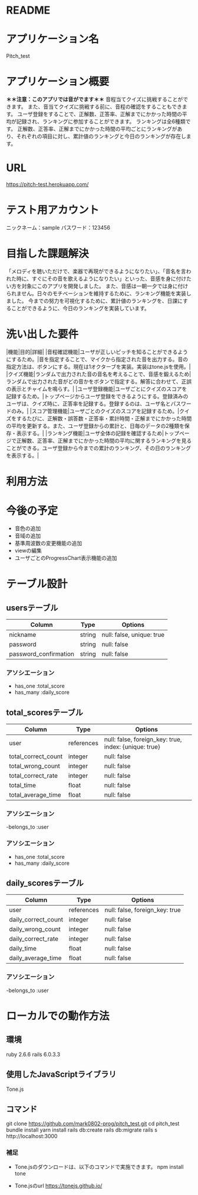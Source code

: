 # README

# アプリケーション名

Pitch_test

# アプリケーション概要

<b>＊＊注意：このアプリでは音がでます＊＊</b>
音程当てクイズに挑戦することができます。
また、音当てクイズに挑戦する前に、音程の確認をすることもできます。
ユーザ登録をすることで、正解数、正答率、正解までにかかった時間の平均が記録され、ランキングに参加することができます。
ランキングは全6種類です。
正解数、正答率、正解までにかかった時間の平均ごとにランキングがあり、それぞれの項目に対し、累計値のランキングと今日のランキングが存在します。

# URL

https://pitch-test.herokuapp.com/

# テスト用アカウント

ニックネーム：sample
パスワード：123456

# 目指した課題解決

「メロディを聴いただけで、楽器で再現ができるようになりたい」、「音名を言われた時に、すぐにその音を歌えるようになりたい」といった、音感を身に付けたい方を対象にこのアプリを開発しました。
また、音感は一朝一夕では身に付けられません。日々のモチベーションを維持するために、ランキング機能を実装しました。
今までの努力を可視化するために、累計値のランキングを、日課にすることができるように、今日のランキングを実装しています。

# 洗い出した要件

|機能|目的|詳細|
|音程確認機能|ユーザが正しいピッチを知ることができるようにするため。|音を指定することで、マイクから指定された音を出力する。音の指定方法は、ボタンにする。現在は1オクターブを実装。実装はtone.jsを使用。|
|クイズ機能|ランダムで出力された音の音名を考えることで、音感を鍛えるため|ランダムで出力された音がどの音かをボタンで指定する。解答に合わせて、正誤の表示とチャイムを鳴らす。|
|ユーザ登録機能|ユーザごとにクイズのスコアを記録するため。|トップページからユーザ登録をできるようにする。登録済みのユーザは、クイズ時に、正答率を記録する。登録するのは、ユーザ名とパスワードのみ。|
|スコア管理機能|ユーザごとのクイズのスコアを記録するため。|クイズをするたびに、正解数・誤答数・正答率・累計時間・正解までにかかった時間の平均を更新する。また、ユーザ登録からの累計と、日毎のデータの2種類を保存・表示する。|
|ランキング機能|ユーザ全体の記録を確認するため|トップページで正解数、正答率、正解までにかかった時間の平均に関するランキングを見ることができる。ユーザ登録から今までの累計のランキング、その日のランキングを表示する。|

# 利用方法

# 今後の予定

- 音色の追加
- 音域の追加
- 基準周波数の変更機能の追加
- viewの編集
- ユーザごとのProgressChart表示機能の追加

# テーブル設計

## usersテーブル

|Column|Type|Options|
|---|---|---|
|nickname|string|null: false, unique: true|
|password|string|null: false|
|password_confirmation|string|null: false|

### アソシエーション

- has_one :total_score
- has_many :daily_score

## total_scoresテーブル

|Column|Type|Options|
|---|---|---|
|user|references|null: false, foreign_key: true, index: {unique: true}|
|total_correct_count|integer|null: false|
|total_wrong_count|integer|null: false|
|total_correct_rate|integer|null: false|
|total_time|float|null: false|
|total_average_time|float|null: false|

### アソシエーション

-belongs_to :user

### アソシエーション

- has_one :total_score
- has_many :daily_score

## daily_scoresテーブル

|Column|Type|Options|
|---|---|---|
|user|references|null: false, foreign_key: true|
|daily_correct_count|integer|null: false|
|daily_wrong_count|integer|null: false|
|daily_correct_rate|integer|null: false|
|daily_time|float|null: false|
|daily_average_time|float|null: false|

### アソシエーション

-belongs_to :user

# ローカルでの動作方法

## 環境

ruby 2.6.6
rails 6.0.3.3

## 使用したJavaScriptライブラリ

Tone.js

## コマンド

git clone https://github.com/mark0802-prog/pitch_test.git
cd pitch_test
bundle install
yarn install
rails db:create
rails db:migrate
rails s
http://localhost:3000

### 補足

- Tone.jsのダウンロードは、以下のコマンドで実施できます。
npm install tone

- Tone.jsのurl
https://tonejs.github.io/
